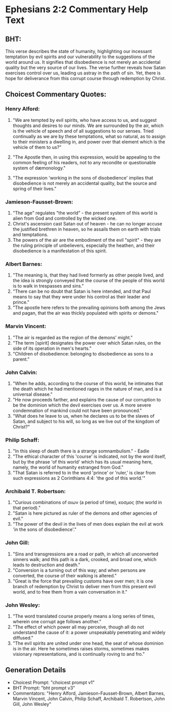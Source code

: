 # Ephesians 2:2 Commentary Help Text

## BHT:
This verse describes the state of humanity, highlighting our incessant temptation by evil spirits and our vulnerability to the suggestions of the world around us. It signifies that disobedience is not merely an accidental quality but the very source of our lives. The verse further reveals how Satan exercises control over us, leading us astray in the path of sin. Yet, there is hope for deliverance from this corrupt course through redemption by Christ.

## Choicest Commentary Quotes:
### Henry Alford:
1. "We are tempted by evil spirits, who have access to us, and suggest thoughts and desires to our minds. We are surrounded by the air, which is the vehicle of speech and of all suggestions to our senses. Tried continually as we are by these temptations, what so natural, as to assign to their ministers a dwelling in, and power over that element which is the vehicle of them to us?" 

2. "The Apostle then, in using this expression, would be appealing to the common feeling of his readers, not to any recondite or questionable system of dæmonology."

3. "The expression 'working in the sons of disobedience' implies that disobedience is not merely an accidental quality, but the source and spring of their lives."

### Jamieson-Fausset-Brown:
1. "The age" regulates "the world" - the present system of this world is alien from God and controlled by the wicked one.
2. Christ's ascension cast Satan out of heaven - he can no longer accuse the justified brethren in heaven, so he assails them on earth with trials and temptations.
3. The powers of the air are the embodiment of the evil "spirit" - they are the ruling principle of unbelievers, especially the heathen, and their disobedience is a manifestation of this spirit.

### Albert Barnes:
1. "The meaning is, that they had lived formerly as other people lived, and the idea is strongly conveyed that the course of the people of this world is to walk in trespasses and sins."
2. "There can be no doubt that Satan is here intended, and that Paul means to say that they were under his control as their leader and prince."
3. "The apostle here refers to the prevailing opinions both among the Jews and pagan, that the air was thickly populated with spirits or demons."

### Marvin Vincent:
1. "The air is regarded as the region of the demons' might."
2. "The term [spirit] designates the power over which Satan rules, on the side of its operation in men's hearts."
3. "Children of disobedience: belonging to disobedience as sons to a parent."

### John Calvin:
1. "When he adds, according to the course of this world, he intimates that the death which he had mentioned rages in the nature of man, and is a universal disease."
2. "He now proceeds farther, and explains the cause of our corruption to be the dominion which the devil exercises over us. A more severe condemnation of mankind could not have been pronounced."
3. "What does he leave to us, when he declares us to be the slaves of Satan, and subject to his will, so long as we live out of the kingdom of Christ?"

### Philip Schaff:
1. "In this sleep of death there is a strange somnambulism." - Eadie
2. "The ethical character of this 'course' is indicated, not by the word itself, but by the phrase 'of this world' which has its usual meaning here, namely, the world of humanity estranged from God." 
3. "That Satan is referred to in the word 'prince' or 'ruler,' is clear from such expressions as 2 Corinthians 4:4: 'the god of this world.'"

### Archibald T. Robertson:
1. "Curious combinations of αιων (a period of time), κοσμος (the world in that period)." 
2. "Satan is here pictured as ruler of the demons and other agencies of evil." 
3. "The power of the devil in the lives of men does explain the evil at work 'in the sons of disobedience'."

### John Gill:
1. "Sins and transgressions are a road or path, in which all unconverted sinners walk; and this path is a dark, crooked, and broad one, which leads to destruction and death."
2. "Conversion is a turning out of this way; and when persons are converted, the course of their walking is altered."
3. "Great is the force that prevailing customs have over men; it is one branch of redemption by Christ to deliver men from this present evil world, and to free them from a vain conversation in it."

### John Wesley:
1. "The word translated course properly means a long series of times, wherein one corrupt age follows another."
2. "The effect of which power all may perceive, though all do not understand the cause of it: a power unspeakably penetrating and widely diffused."
3. "The evil spirits are united under one head, the seat of whose dominion is in the air. Here he sometimes raises storms, sometimes makes visionary representations, and is continually roving to and fro."


## Generation Details
- Choicest Prompt: "choicest prompt v1"
- BHT Prompt: "bht prompt v3"
- Commentators: "Henry Alford, Jamieson-Fausset-Brown, Albert Barnes, Marvin Vincent, John Calvin, Philip Schaff, Archibald T. Robertson, John Gill, John Wesley"
